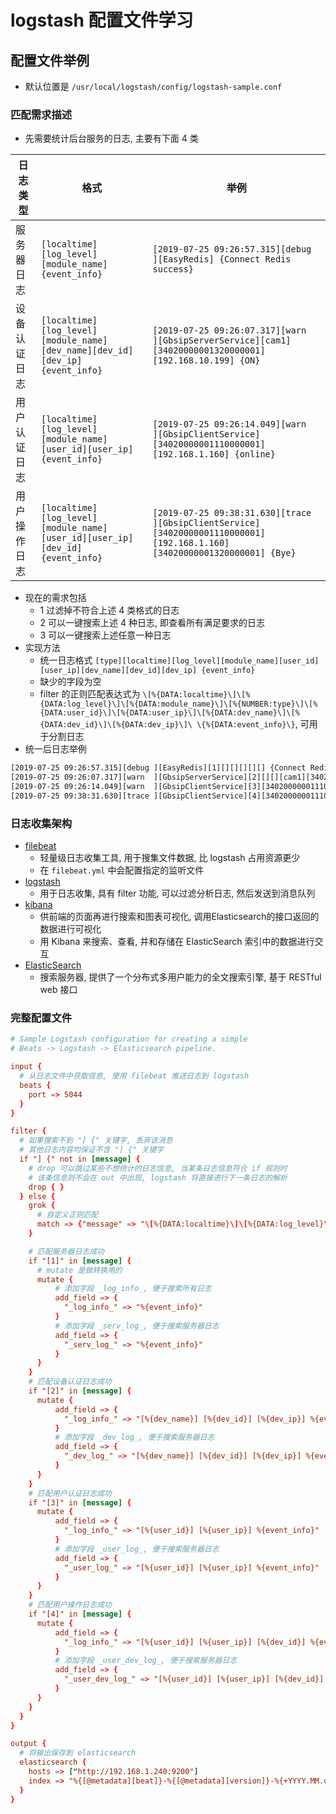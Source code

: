 # logstash 配置文件学习

## 配置文件举例

- 默认位置是 `/usr/local/logstash/config/logstash-sample.conf`

### 匹配需求描述

- 先需要统计后台服务的日志, 主要有下面 4 类

| 日志类型 | 格式 | 举例 |
| --- | --- | --- |
| 服务器日志 | `[localtime][log_level][module_name] {event_info}` | `[2019-07-25 09:26:57.315][debug ][EasyRedis] {Connect Redis success}` |
| 设备认证日志 | `[localtime][log_level][module_name][dev_name][dev_id][dev_ip] {event_info}` | `[2019-07-25 09:26:07.317][warn  ][GbsipServerService][cam1][34020000001320000001][192.168.10.199] {ON}` |
| 用户认证日志 | `[localtime][log_level][module_name][user_id][user_ip] {event_info}` | `[2019-07-25 09:26:14.049][warn  ][GbsipClientService][34020000001110000001][192.168.1.160] {online}` |
| 用户操作日志 | `[localtime][log_level][module_name][user_id][user_ip][dev_id] {event_info}` | `[2019-07-25 09:38:31.630][trace ][GbsipClientService][34020000001110000001][192.168.1.160][34020000001320000001] {Bye}` |

- 现在的需求包括
  - 1 过滤掉不符合上述 4 类格式的日志
  - 2 可以一键搜索上述 4 种日志, 即查看所有满足要求的日志
  - 3 可以一键搜索上述任意一种日志
- 实现方法
  - 统一日志格式 `[type][localtime][log_level][module_name][user_id][user_ip][dev_name][dev_id][dev_ip] {event_info}`
  - 缺少的字段为空
  - filter 的正则匹配表达式为 `\[%{DATA:localtime}\]\[%{DATA:log_level}\]\[%{DATA:module_name}\]\[%{NUMBER:type}\]\[%{DATA:user_id}\]\[%{DATA:user_ip}\]\[%{DATA:dev_name}\]\[%{DATA:dev_id}\]\[%{DATA:dev_ip}\]\ \{%{DATA:event_info}\}`, 可用于分割日志
- 统一后日志举例

```txt
[2019-07-25 09:26:57.315][debug ][EasyRedis][1][][][][][] {Connect Redis success}
[2019-07-25 09:26:07.317][warn  ][GbsipServerService][2][][][cam1][34020000001320000001][192.168.10.199] {ON}
[2019-07-25 09:26:14.049][warn  ][GbsipClientService][3][34020000001110000001][192.168.1.160][][][] {online}
[2019-07-25 09:38:31.630][trace ][GbsipClientService][4][34020000001110000001][192.168.1.160][][34020000001320000001][] {Bye}
```

### 日志收集架构

- [filebeat](https://www.elastic.co/products/beats/filebeat)
  - 轻量级日志收集工具, 用于搜集文件数据, 比 logstash 占用资源更少
  - 在 `filebeat.yml` 中会配置指定的监听文件
- [logstash](https://www.elastic.co/products/logstash)
  - 用于日志收集, 具有 filter 功能, 可以过滤分析日志, 然后发送到消息队列
- [kibana](https://www.elastic.co/products/kibana)
  - 供前端的页面再进行搜索和图表可视化, 调用Elasticsearch的接口返回的数据进行可视化
  - 用 Kibana 来搜索、查看, 并和存储在 ElasticSearch 索引中的数据进行交互
- [ElasticSearch](https://www.elastic.co/)
  - 搜索服务器, 提供了一个分布式多用户能力的全文搜索引擎, 基于 RESTful web 接口

### 完整配置文件

```conf
# Sample Logstash configuration for creating a simple
# Beats -> Logstash -> Elasticsearch pipeline.

input {
  # 从日志文件中获取信息, 使用 filebeat 推送日志到 logstash
  beats {
    port => 5044
  }
}

filter {
  # 如果搜索不到 "] {" 关键字, 丢弃该消息
  # 其他日志内容均保证不含 "] {" 关键字
  if "] {" not in [message] {
    # drop 可以跳过某些不想统计的日志信息, 当某条日志信息符合 if 规则时
    # 该条信息则不会在 out 中出现, logstash 将直接进行下一条日志的解析
    drop { }
  } else {
    grok {
      # 自定义正则匹配
      match => {"message" => "\[%{DATA:localtime}\]\[%{DATA:log_level}\]%{DATA:c1}\[%{DATA:c2}\[%{DATA:module_name}\]\[%{NUMBER:type}\]\[%{DATA:user_id}\]\[%{DATA:user_ip}\]\[%{DATA:dev_name}\]\[%{DATA:dev_id}\]\[%{DATA:dev_ip}\]\ \{%{DATA:event_info}\}"}
    }

    # 匹配服务器日志成功
    if "[1]" in [message] {
      # mutate 是做转换用的
      mutate {
          # 添加字段 _log_info_, 便于搜索所有日志
          add_field => {
            "_log_info_" => "%{event_info}"
          }
          # 添加字段 _serv_log_, 便于搜索服务器日志
          add_field => {
            "_serv_log_" => "%{event_info}"
          }
      }
    }
    # 匹配设备认证日志成功
    if "[2]" in [message] {
      mutate {
          add_field => {
            "_log_info_" => "[%{dev_name}] [%{dev_id}] [%{dev_ip}] %{event_info}"
          }
          # 添加字段 _dev_log_, 便于搜索服务器日志
          add_field => {
            "_dev_log_" => "[%{dev_name}] [%{dev_id}] [%{dev_ip}] %{event_info}"
          }
      }
    }
    # 匹配用户认证日志成功
    if "[3]" in [message] {
      mutate {
          add_field => {
            "_log_info_" => "[%{user_id}] [%{user_ip}] %{event_info}"
          }
          # 添加字段 _user_log_, 便于搜索服务器日志
          add_field => {
            "_user_log_" => "[%{user_id}] [%{user_ip}] %{event_info}"
          }
      }
    }
    # 匹配用户操作日志成功
    if "[4]" in [message] {
      mutate {
          add_field => {
            "_log_info_" => "[%{user_id}] [%{user_ip}] [%{dev_id}] %{event_info}"
          }
          # 添加字段 _user_dev_log_, 便于搜索服务器日志
          add_field => {
            "_user_dev_log_" => "[%{user_id}] [%{user_ip}] [%{dev_id}] %{event_info}"
          }
      }
    }
  }
}

output {
  # 将输出保存到 elasticsearch
  elasticsearch {
    hosts => ["http://192.168.1.240:9200"]
    index => "%{[@metadata][beat]}-%{[@metadata][version]}-%{+YYYY.MM.dd}"
  }
}
```
